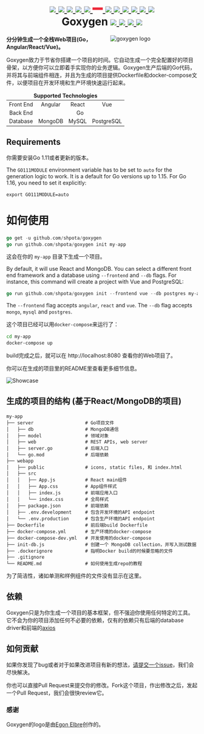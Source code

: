 <h1 align="center">
    <a href="https://github.com/Shpota/goxygen/tree/main/.github/README.md">
        <img height="20px" src="https://cdnjs.cloudflare.com/ajax/libs/flag-icon-css/3.4.6/flags/4x3/gb.svg">
    </a>
    <a href="https://github.com/Shpota/goxygen/tree/main/.github/README_zh.md">
        <img height="25px" src="https://cdnjs.cloudflare.com/ajax/libs/flag-icon-css/3.4.6/flags/4x3/cn.svg">
    </a>
    <a href="https://github.com/Shpota/goxygen/tree/main/.github/README_ua.md">
        <img height="20px" src="https://cdnjs.cloudflare.com/ajax/libs/flag-icon-css/3.4.6/flags/4x3/ua.svg">
    </a>
    <a href="https://github.com/Shpota/goxygen/tree/main/.github/README_ko.md">
        <img height="20px" src="https://cdnjs.cloudflare.com/ajax/libs/flag-icon-css/3.4.6/flags/4x3/kr.svg">
    </a>
    <a href="https://github.com/Shpota/goxygen/tree/main/.github/README_pt-br.md">
        <img height="20px" src="https://cdnjs.cloudflare.com/ajax/libs/flag-icon-css/3.4.6/flags/4x3/br.svg">
    </a>
    <a href="https://github.com/Shpota/goxygen/tree/main/.github/README_by.md">
        <img height="20px" src="https://raw.githubusercontent.com/Shpota/goxygen/main/.github/flag-by.svg">
    </a>
    <a href="https://github.com/Shpota/goxygen/tree/main/.github/README_fr.md">
        <img height="20px" src="https://cdnjs.cloudflare.com/ajax/libs/flag-icon-css/3.4.6/flags/4x3/fr.svg">
    </a>
    <a href="https://github.com/Shpota/goxygen/tree/main/.github/README_es.md">
        <img height="20px" src="https://cdnjs.cloudflare.com/ajax/libs/flag-icon-css/3.4.6/flags/4x3/es.svg">
    </a>
    <a href="https://github.com/Shpota/goxygen/tree/main/.github/README_jp.md">
        <img height="20px" src="https://cdnjs.cloudflare.com/ajax/libs/flag-icon-css/3.4.6/flags/4x3/jp.svg">
    </a>
    <a href="https://github.com/Shpota/goxygen/tree/main/.github/README_id.md">
        <img height="20px" src="https://cdnjs.cloudflare.com/ajax/libs/flag-icon-css/3.4.6/flags/4x3/id.svg">
    </a>
    <a href="https://github.com/Shpota/goxygen/tree/main/.github/README_he.md">
        <img height="20px" src="https://cdnjs.cloudflare.com/ajax/libs/flag-icon-css/3.4.6/flags/4x3/il.svg">
    </a>
    <a href="https://github.com/Shpota/goxygen/tree/main/.github/README_tr.md">
        <img height="20px" src="https://cdnjs.cloudflare.com/ajax/libs/flag-icon-css/3.4.6/flags/4x3/tr.svg">
    </a>
    <br>
    Goxygen
    <a href="https://github.com/Shpota/goxygen/actions?query=workflow%3Abuild">
        <img src="https://github.com/Shpota/goxygen/workflows/build/badge.svg">
    </a>
    <a href="https://github.com/Shpota/goxygen/releases">
        <img src="https://img.shields.io/github/v/tag/shpota/goxygen?color=green&label=version">
    </a>
    <a href="https://gitter.im/goxygen/community">
        <img src="https://badges.gitter.im/goxygen/community.svg">
    </a>
    <a href="https://github.com/Shpota/goxygen/pulls">
        <img src="https://img.shields.io/badge/PRs-welcome-brightgreen.svg">
    </a>
</h1>
<img src="../templates/react.webapp/src/logo.svg" align="right" width="230px" alt="goxygen logo">

**分分钟生成一个全栈Web项目(Go，Angular/React/Vue)。**  

Goxygen致力于节省你搭建一个项目的时间。它自动生成一个完全配置好的项目骨架，以方便你可以立即着手实现你的业务逻辑。Goxygen生产后端的Go代码，并将其与前端组件相连，并且为生成的项目提供Dockerfile和docker-compose文件，以便项目在开发环境和生产环境快速运行起来。  

<table>
    <thead>
    <tr align="center">
        <td colspan=4><b>Supported Technologies</b></td>
    </tr>
    </thead>
    <tbody>
    <tr align="center">
        <td align="center">Front End</td>
        <td>Angular</td>
        <td>React</td>
        <td>Vue</td>
    </tr>
    <tr align="center">
        <td>Back End</td>
        <td colspan=3>Go</td>
    </tr>
    <tr align="center">
        <td>Database</td>
        <td>MongoDB</td>
        <td>MySQL</td>
        <td>PostgreSQL</td>
    </tr>
    </tbody>
</table>

## Requirements
你需要安装Go 1.11或者更新的版本。

The `GO111MODULE` environment variable has to be set to `auto`
for the generation logic to work. It is a default for Go
versions up to 1.15. For Go 1.16, you need to set it explicitly:
```
export GO111MODULE=auto
```

# 如何使用
```go
go get -u github.com/shpota/goxygen
go run github.com/shpota/goxygen init my-app
```
这会在你的 `my-app` 目录下生成一个项目。  

By default, it will use React and MongoDB. You can select
a different front end framework and a database using
`--frontend` and `--db` flags. For instance, this command
will create a project with Vue and PostgreSQL:

```go
go run github.com/shpota/goxygen init --frontend vue --db postgres my-app
```

The `--frontend` flag accepts `angular`, `react` and `vue`.
The `--db` flag accepts `mongo`, `mysql` and `postgres`.


这个项目已经可以用`docker-compose`来运行了：  
```sh
cd my-app
docker-compose up
```
build完成之后，就可以在 http://localhost:8080 查看你的Web项目了。    

你可以在生成的项目里的README里查看更多细节信息。  

![Showcase](showcase.gif)

## 生成的项目的结构 (基于React/MongoDB的项目)
    my-app
    ├── server                   # Go项目文件
    │   ├── db                   # MongoDB通信 
    │   ├── model                # 领域对象
    │   ├── web                  # REST APIs, web server
    │   ├── server.go            # 后端入口
    │   └── go.mod               # 后端依赖
    ├── webapp                    
    │   ├── public               # icons, static files, 和 index.html
    │   ├── src                       
    │   │   ├── App.js           # React main组件
    │   │   ├── App.css          # App组件样式
    │   │   ├── index.js         # 前端应用入口
    │   │   └── index.css        # 全局样式
    │   ├── package.json         # 前端依赖
    │   ├── .env.development     # 包含开发环境的API endpoint  
    │   └── .env.production      # 包含生产环境的API endpoint  
    ├── Dockerfile               # 前后端build Dockerfile
    ├── docker-compose.yml       # 生产环境的docker-compose
    ├── docker-compose-dev.yml   # 开发使用的docker-compose
    ├── init-db.js               # 创建一个 MongoDB collection，并写入测试数据
    ├── .dockerignore            # 指明Docker build的时候要忽略的文件
    ├── .gitignore
    └── README.md                # 如何使用生成repo的教程

为了简洁性，诸如单测和样例组件的文件没有显示在这里。   

## 依赖

Goxygen只是为你生成一个项目的基本框架，但不强迫你使用任何特定的工具。它不会为你的项目添加任何不必要的依赖，仅有的依赖只有后端的database driver和前端的[axios](https://github.com/axios/axios)

## 如何贡献

如果你发现了bug或者对于如果改进项目有新的想法，[请提交一个issue](https://github.com/Shpota/goxygen/issues)，我们会尽快解决。  

你也可以直接Pull Request来提交你的修改。Fork这个项目，作出修改之后，发起一个Pull Request，我们会很快review它。    

### 感谢
Goxygen的logo是由[Egon Elbre](https://twitter.com/egonelbre)创作的。  

